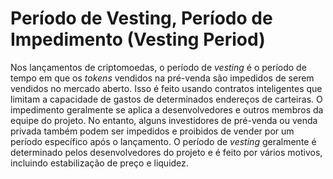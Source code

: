 # Período de Vesting, Período de Impedimento (Vesting Period)

Nos lançamentos de criptomoedas, o período de _vesting_ é o período de tempo em que os _tokens_ vendidos na pré-venda são impedidos de serem vendidos no mercado aberto. Isso é feito usando contratos inteligentes que limitam a capacidade de gastos de determinados endereços de carteiras. O impedimento geralmente se aplica a desenvolvedores e outros membros da equipe do projeto. No entanto, alguns investidores de pré-venda ou venda privada também podem ser impedidos e proibidos de vender por um período específico após o lançamento. O período de _vesting_ geralmente é determinado pelos desenvolvedores do projeto e é feito por vários motivos, incluindo estabilização de preço e liquidez.